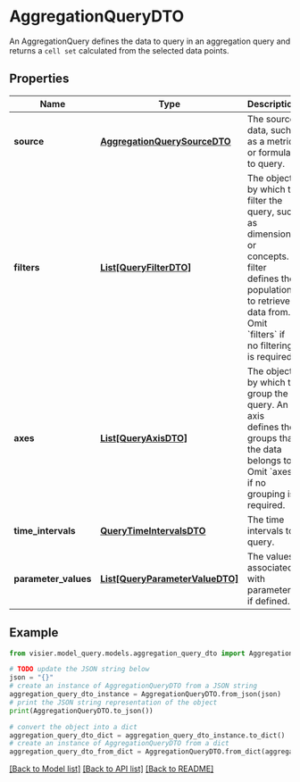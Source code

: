 # AggregationQueryDTO

An AggregationQuery defines the data to query in an aggregation query and returns a `cell set` calculated from  the selected data points.

## Properties

Name | Type | Description | Notes
------------ | ------------- | ------------- | -------------
**source** | [**AggregationQuerySourceDTO**](AggregationQuerySourceDTO.md) | The source data, such as a metric or formula, to query. | [optional] 
**filters** | [**List[QueryFilterDTO]**](QueryFilterDTO.md) | The objects by which to filter the query, such as dimensions or concepts.  A filter defines the population to retrieve data from. Omit &#x60;filters&#x60; if no filtering is required. | [optional] 
**axes** | [**List[QueryAxisDTO]**](QueryAxisDTO.md) | The objects by which to group the query. An axis defines the groups that the data belongs to.  Omit &#x60;axes&#x60; if no grouping is required. | [optional] 
**time_intervals** | [**QueryTimeIntervalsDTO**](QueryTimeIntervalsDTO.md) | The time intervals to query. | [optional] 
**parameter_values** | [**List[QueryParameterValueDTO]**](QueryParameterValueDTO.md) | The values associated with parameters, if defined. | [optional] 

## Example

```python
from visier.model_query.models.aggregation_query_dto import AggregationQueryDTO

# TODO update the JSON string below
json = "{}"
# create an instance of AggregationQueryDTO from a JSON string
aggregation_query_dto_instance = AggregationQueryDTO.from_json(json)
# print the JSON string representation of the object
print(AggregationQueryDTO.to_json())

# convert the object into a dict
aggregation_query_dto_dict = aggregation_query_dto_instance.to_dict()
# create an instance of AggregationQueryDTO from a dict
aggregation_query_dto_from_dict = AggregationQueryDTO.from_dict(aggregation_query_dto_dict)
```
[[Back to Model list]](../README.md#documentation-for-models) [[Back to API list]](../README.md#documentation-for-api-endpoints) [[Back to README]](../README.md)


